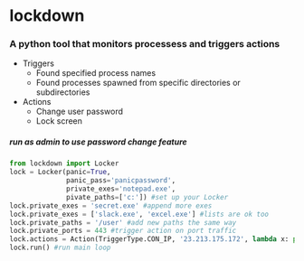 # lockdown
### A python tool that monitors processess and triggers actions
- Triggers
  * Found specified process names
  * Found processes spawned from specific directories or subdirectories
- Actions
  * Change user password
  * Lock screen

##### run as admin to use password change feature
```python
from lockdown import Locker
lock = Locker(panic=True,
              panic_pass='panicpassword',
              private_exes='notepad.exe',
              pivate_paths=['c:']) #set up your Locker
lock.private_exes = 'secret.exe' #append more exes
lock.private_exes = ['slack.exe', 'excel.exe'] #lists are ok too
lock.private_paths = '/user' #add new paths the same way
lock.private_ports = 443 #trigger action on port traffic
lock.actions = Action(TriggerType.CON_IP, '23.213.175.172', lambda x: print('connected to 23.213.175.172'))
lock.run() #run main loop
```

